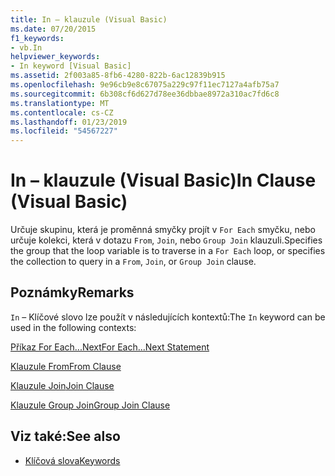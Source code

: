```yaml
---
title: In – klauzule (Visual Basic)
ms.date: 07/20/2015
f1_keywords:
- vb.In
helpviewer_keywords:
- In keyword [Visual Basic]
ms.assetid: 2f003a85-8fb6-4280-822b-6ac12839b915
ms.openlocfilehash: 9e96cb9e8c67075a229c97f11ec7127a4afb75a7
ms.sourcegitcommit: 6b308cf6d627d78ee36dbbae8972a310ac7fd6c8
ms.translationtype: MT
ms.contentlocale: cs-CZ
ms.lasthandoff: 01/23/2019
ms.locfileid: "54567227"
---
```

# <a name="in-clause-visual-basic"></a><span data-ttu-id="e09db-102">In – klauzule (Visual Basic)</span><span class="sxs-lookup"><span data-stu-id="e09db-102">In Clause (Visual Basic)</span></span>
<span data-ttu-id="e09db-103">Určuje skupinu, která je proměnná smyčky projít v `For Each` smyčku, nebo určuje kolekci, která v dotazu `From`, `Join`, nebo `Group Join` klauzuli.</span><span class="sxs-lookup"><span data-stu-id="e09db-103">Specifies the group that the loop variable is to traverse in a `For Each` loop, or specifies the collection to query in a `From`, `Join`, or `Group Join` clause.</span></span>  
  
## <a name="remarks"></a><span data-ttu-id="e09db-104">Poznámky</span><span class="sxs-lookup"><span data-stu-id="e09db-104">Remarks</span></span>  
 <span data-ttu-id="e09db-105">`In` – Klíčové slovo lze použít v následujících kontextů:</span><span class="sxs-lookup"><span data-stu-id="e09db-105">The `In` keyword can be used in the following contexts:</span></span>  
  
 [<span data-ttu-id="e09db-106">Příkaz For Each...Next</span><span class="sxs-lookup"><span data-stu-id="e09db-106">For Each...Next Statement</span></span>](../../../visual-basic/language-reference/statements/for-each-next-statement.md)  
  
 [<span data-ttu-id="e09db-107">Klauzule From</span><span class="sxs-lookup"><span data-stu-id="e09db-107">From Clause</span></span>](../../../visual-basic/language-reference/queries/from-clause.md)  
  
 [<span data-ttu-id="e09db-108">Klauzule Join</span><span class="sxs-lookup"><span data-stu-id="e09db-108">Join Clause</span></span>](../../../visual-basic/language-reference/queries/join-clause.md)  
  
 [<span data-ttu-id="e09db-109">Klauzule Group Join</span><span class="sxs-lookup"><span data-stu-id="e09db-109">Group Join Clause</span></span>](../../../visual-basic/language-reference/queries/group-join-clause.md)  
  
## <a name="see-also"></a><span data-ttu-id="e09db-110">Viz také:</span><span class="sxs-lookup"><span data-stu-id="e09db-110">See also</span></span>
- [<span data-ttu-id="e09db-111">Klíčová slova</span><span class="sxs-lookup"><span data-stu-id="e09db-111">Keywords</span></span>](../../../visual-basic/language-reference/keywords/index.md)

